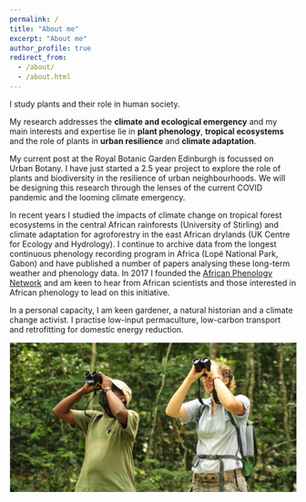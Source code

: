 ```yaml
---
permalink: /
title: "About me"
excerpt: "About me"
author_profile: true
redirect_from: 
  - /about/
  - /about.html
---
```


I study plants and their role in human society. 

My research addresses the **climate and ecological emergency** and my main interests and expertise lie in **plant phenology**, **tropical ecosystems** and the role of plants in **urban resilience** and **climate adaptation**.

My current post at the Royal Botanic Garden Edinburgh is focussed on Urban Botany. I have just started a 2.5 year project to explore the role of plants and biodiversity in the resilience of urban neighbourhoods. We will be designing this research through the lenses of the current COVID pandemic and the looming climate emergency.

In recent years I studied the impacts of climate change on tropical forest ecosystems in the central African rainforests (University of Stirling) and climate adaptation for agroforestry in the east African drylands (UK Centre for Ecology and Hydrology). I continue to archive data from the longest continuous phenology recording program in Africa (Lopé National Park, Gabon) and have published a number of papers analysing these long-term weather and phenology data. In 2017 I founded the [African Phenology Network](https://africanphenologynetwork.online) and am keen to hear from African scientists and those interested in African phenology to lead on this initiative.

In a personal capacity, I am keen gardener, a natural historian and a climate change activist. I practise low-input permaculture, low-carbon transport and retrofitting for domestic energy reduction.

![alt text](/images/Profile3.png "Tropical forest phenology at Lopé NP (c) Nils Bunnefeld")
